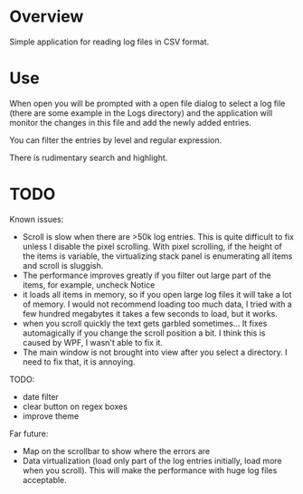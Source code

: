 # Overview

Simple application for reading log files in CSV format.

# Use

When open you will be prompted with a open file dialog to select a log file (there are some example in the Logs directory) and the application will monitor the changes in this file and add the newly added entries.

You can filter the entries by level and regular expression.

There is rudimentary search and highlight.

# TODO

Known issues:
- Scroll is slow when there are >50k log entries. This is quite difficult to fix unless I disable the pixel scrolling. With pixel scrolling, if the height of the items is variable, the virtualizing stack panel is enumerating all items and scroll is sluggish.
- The performance improves greatly if you filter out large part of the items, for example, uncheck Notice
- it loads all items in memory, so if you open large log files it will take a lot of memory. I would not recommend loading too much data, I tried with a few hundred megabytes it takes a few seconds to load, but it works.
- when you scroll quickly the text gets garbled sometimes... It fixes automagically if you change the scroll position a bit. I think this is caused by WPF, I wasn't able to fix it.
- The main window is not brought into view after you select a directory. I need to fix that, it is annoying.

TODO:
- date filter
- clear button on regex boxes
- improve theme

Far future:
- Map on the scrollbar to show where the errors are
- Data virtualization (load only part of the log entries initially, load more when you scroll). This will make the performance with huge log files acceptable.



